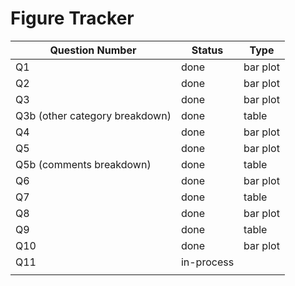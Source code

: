# Figure Tracker

| Question Number                | Status     | Type     |
|--------------------------------|------------|----------|
| Q1                             | done       | bar plot |
| Q2                             | done       | bar plot |
| Q3                             | done       | bar plot |
| Q3b (other category breakdown) | done       | table    |
| Q4                             | done       | bar plot |
| Q5                             | done       | bar plot |
| Q5b (comments breakdown)       | done       | table    |
| Q6                             | done       | bar plot |
| Q7                             | done       | table    |
| Q8                             | done       | bar plot |
| Q9                             | done       | table    |
| Q10                            | done       | bar plot |
| Q11                            | in-process |          |
|                                |            |          |
